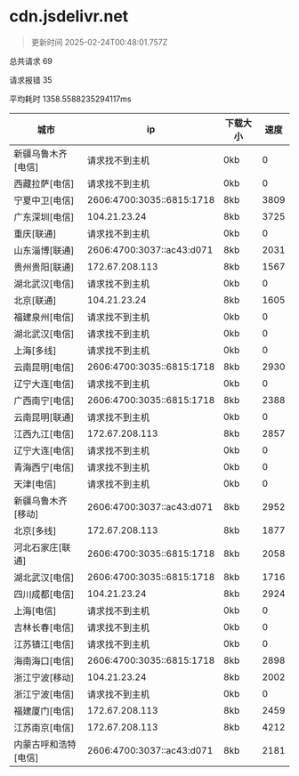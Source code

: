 
  # cdn.jsdelivr.net

  > 更新时间 2025-02-24T00:48:01.757Z
  
  总共请求 69

  请求报错 35

  平均耗时 1358.5588235294117ms

|城市|ip|下载大小|速度|
|-----|----------|---|---|
|新疆乌鲁木齐[电信]|请求找不到主机|0kb|0|
|西藏拉萨[电信]|请求找不到主机|0kb|0|
|宁夏中卫[电信]|2606:4700:3035::6815:1718|8kb|3809|
|广东深圳[电信]|104.21.23.24|8kb|3725|
|重庆[联通]|请求找不到主机|0kb|0|
|山东淄博[联通]|2606:4700:3037::ac43:d071|8kb|2031|
|贵州贵阳[联通]|172.67.208.113|8kb|1567|
|湖北武汉[电信]|请求找不到主机|0kb|0|
|北京[联通]|104.21.23.24|8kb|1605|
|福建泉州[电信]|请求找不到主机|0kb|0|
|湖北武汉[电信]|请求找不到主机|0kb|0|
|上海[多线]|请求找不到主机|0kb|0|
|云南昆明[电信]|2606:4700:3035::6815:1718|8kb|2930|
|辽宁大连[电信]|请求找不到主机|0kb|0|
|广西南宁[电信]|2606:4700:3035::6815:1718|8kb|2388|
|云南昆明[联通]|请求找不到主机|0kb|0|
|江西九江[电信]|172.67.208.113|8kb|2857|
|辽宁大连[电信]|请求找不到主机|0kb|0|
|青海西宁[电信]|请求找不到主机|0kb|0|
|天津[电信]|请求找不到主机|0kb|0|
|新疆乌鲁木齐[移动]|2606:4700:3037::ac43:d071|8kb|2952|
|北京[多线]|172.67.208.113|8kb|1877|
|河北石家庄[联通]|2606:4700:3035::6815:1718|8kb|2058|
|湖北武汉[电信]|2606:4700:3035::6815:1718|8kb|1716|
|四川成都[电信]|104.21.23.24|8kb|2924|
|上海[电信]|请求找不到主机|0kb|0|
|吉林长春[电信]|请求找不到主机|0kb|0|
|江苏镇江[电信]|请求找不到主机|0kb|0|
|海南海口[电信]|2606:4700:3035::6815:1718|8kb|2898|
|浙江宁波[移动]|104.21.23.24|8kb|2002|
|浙江宁波[电信]|请求找不到主机|0kb|0|
|福建厦门[电信]|172.67.208.113|8kb|2459|
|江苏南京[电信]|172.67.208.113|8kb|4212|
|内蒙古呼和浩特[电信]|2606:4700:3037::ac43:d071|8kb|2181|

  